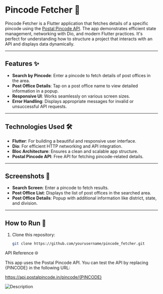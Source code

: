# Pincode Fetcher 📮

Pincode Fetcher is a Flutter application that fetches details of a specific pincode using the [Postal Pincode API](https://api.postalpincode.in). The app demonstrates efficient state management, networking with Dio, and modern Flutter practices. It's perfect for understanding how to structure a project that interacts with an API and displays data dynamically.

---

## Features ✨

- **Search by Pincode**: Enter a pincode to fetch details of post offices in the area.
- **Post Office Details**: Tap on a post office name to view detailed information in a popup.
- **Responsive UI**: Works seamlessly on various screen sizes.
- **Error Handling**: Displays appropriate messages for invalid or unsuccessful API requests.

---

## Technologies Used 🛠️

- **Flutter**: For building a beautiful and responsive user interface.
- **Dio**: For efficient HTTP networking and API integration.
- **Bloc Architecture**: Ensures a clean and scalable app structure.
- **Postal Pincode API**: Free API for fetching pincode-related details.

---

## Screenshots 📸

- **Search Screen**: Enter a pincode to fetch results.
- **Post Office List**: Displays the list of post offices in the searched area.
- **Post Office Details**: Popup with additional information like district, state, and division.

---

## How to Run 🚀

1. Clone this repository:
   ```bash
   git clone https://github.com/yourusername/pincode_fetcher.git


API Reference 🌐

This app uses the Postal Pincode API. You can test the API by replacing {PINCODE} in the following URL:

https://api.postalpincode.in/pincode/{PINCODE}

![Description](https://drive.google.com/drive/search?q=pincode)


